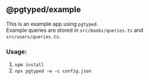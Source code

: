 ## @pgtyped/example

This is an example app using `pgtyped`.  
Example queries are stored in `src/books/queries.ts` and `src/users/queries.ts`.

### Usage:
1. `npm install`
2. `npx pgtyped -w -c config.json`
